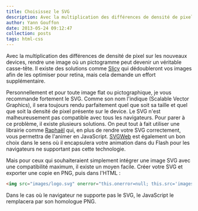 ```yaml
---
title: Choisissez le SVG
description: Avec la multiplication des différences de densité de pixel sur les nouveaux devices, rendre une image où un pictogramme peut devenir un véritable casse-tête. Il existe plusieurs solutions afin d'arriver au meilleur résultat.
author: Yann Gouffon
date: 2013-05-24 09:12:47
collection: posts
tags: html-css
---
```


Avec la multiplication des différences de densité de pixel sur les nouveaux devices, rendre une image où un pictogramme peut devenir un véritable casse-tête. Il existe des solutions comme [Slicy](http://macrabbit.com/slicy/) qui dédoubleront vos images afin de les optimiser pour retina, mais cela demande un effort supplémentaire.

Personnellement et pour toute image flat ou pictographique, je vous recommande fortement le SVG. Comme son nom l'indique (Scalable Vector Graphics), il sera toujours rendu parfaitement quel que soit sa taille et quel que soit la densité de pixel présente sur le device. Le SVG n'est malheureusement pas compatible avec tous les navigateurs. Pour parer à ce problème, il existe plusieurs solutions. On peut tout à fait utiliser une librairie comme [Raphaël](http://raphaeljs.com/) qui, en plus de rendre votre SVG correctement, vous permettra de l'animer en JavaScript. [SVGWeb](http://code.google.com/p/svgweb/) est également un bon choix dans le sens où il encapsulera votre animation dans du Flash pour les navigateurs ne supportant pas cette technologie.

Mais pour ceux qui souhaiteraient simplement intégrer une image SVG avec une compatibilité maximum, il existe un moyen facile. Créer votre SVG et exporter une copie en PNG, puis dans l'HTML :

```html
<img src="images/logo.svg" onerror="this.onerror=null; this.src='images/logo.png'" alt="logo" />
```

Dans le cas où le navigateur ne supporte pas le SVG, le JavaScript le remplacera par son homologue PNG.

